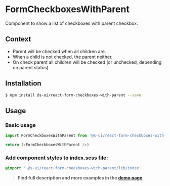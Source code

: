 # FormCheckboxesWithParent

Component to show a list of checkboxes with parent checkbox.

## Context

- Parent will be checked when all children are.
- When a child is not checked, the parent neither.
- On check parent all children will be checked (or unchecked, depending on parent status). 


## Installation

```sh
$ npm install @s-ui/react-form-checkboxes-with-parent --save
```


## Usage

### Basic usage
```js
import FormCheckboxesWithParent from '@s-ui/react-form-checkboxes-with-parent'

return (<FormCheckboxesWithParent />)
```

### Add component styles to index.scss file:

```sass
@import '~@s-ui/react-form-checkboxes-with-parent/lib/index'
```


> **Find full description and more examples in the [demo page](http://sui-components.now.sh/workbench/form/checkboxesWithParent/demo).**